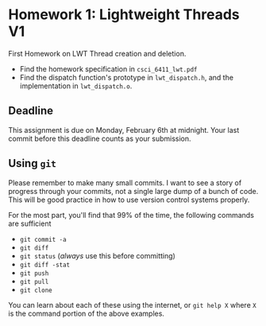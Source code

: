 # Homework 1: Lightweight Threads V1

First Homework on LWT Thread creation and deletion.

- Find the homework specification in `csci_6411_lwt.pdf`
- Find the dispatch function's prototype in `lwt_dispatch.h`, and the implementation in `lwt_dispatch.o`.

## Deadline

This assignment is due on Monday, February 6th at midnight.
Your last commit before this deadline counts as your submission.

## Using `git`

Please remember to make many small commits.
I want to see a story of progress through your commits, not a single large dump of a bunch of code.
This will be good practice in how to use version control systems properly.

For the most part, you'll find that 99% of the time, the following commands are sufficient

- `git commit -a`
- `git diff`
- `git status` (*always* use this before committing)
- `git diff -stat`
- `git push`
- `git pull`
- `git clone`

You can learn about each of these using the internet, or `git help X` where `X` is the command portion of the above examples.
